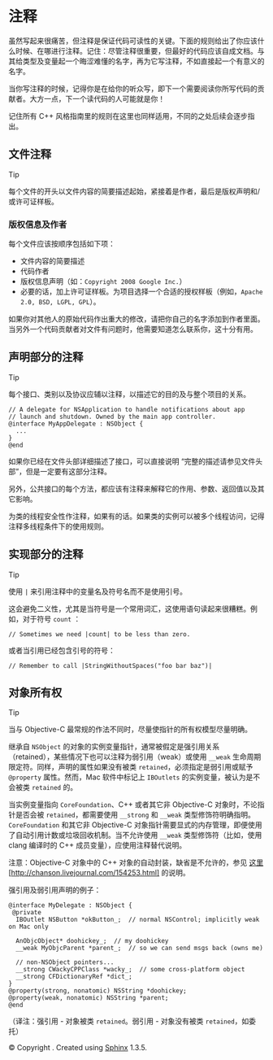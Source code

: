 # 注释

虽然写起来很痛苦，但注释是保证代码可读性的关键。下面的规则给出了你应该什么时候、在哪进行注释。记住：尽管注释很重要，但最好的代码应该自成文档。与其给类型及变量起一个晦涩难懂的名字，再为它写注释，不如直接起一个有意义的名字。

当你写注释的时候，记得你是在给你的听众写，即下一个需要阅读你所写代码的贡献者。大方一点，下一个读代码的人可能就是你！

记住所有 C++ 风格指南里的规则在这里也同样适用，不同的之处后续会逐步指出。

## 文件注释

Tip

每个文件的开头以文件内容的简要描述起始，紧接着是作者，最后是版权声明和/或许可证样板。

### 版权信息及作者

每个文件应该按顺序包括如下项：

*   文件内容的简要描述
*   代码作者
*   版权信息声明（如：`Copyright 2008 Google Inc.`）
*   必要的话，加上许可证样板。为项目选择一个合适的授权样板（例如，`Apache 2.0, BSD, LGPL, GPL`）。

如果你对其他人的原始代码作出重大的修改，请把你自己的名字添加到作者里面。当另外一个代码贡献者对文件有问题时，他需要知道怎么联系你，这十分有用。

## 声明部分的注释

Tip

每个接口、类别以及协议应辅以注释，以描述它的目的及与整个项目的关系。

```
// A delegate for NSApplication to handle notifications about app
// launch and shutdown. Owned by the main app controller.
@interface MyAppDelegate : NSObject {
  ...
}
@end 
```

如果你已经在文件头部详细描述了接口，可以直接说明 “完整的描述请参见文件头部”，但是一定要有这部分注释。

另外，公共接口的每个方法，都应该有注释来解释它的作用、参数、返回值以及其它影响。

为类的线程安全性作注释，如果有的话。如果类的实例可以被多个线程访问，记得注释多线程条件下的使用规则。

## 实现部分的注释

Tip

使用 `|` 来引用注释中的变量名及符号名而不是使用引号。

这会避免二义性，尤其是当符号是一个常用词汇，这使用语句读起来很糟糕。例如，对于符号 `count` ：

```
// Sometimes we need |count| to be less than zero. 
```

或者当引用已经包含引号的符号：

```
// Remember to call |StringWithoutSpaces("foo bar baz")| 
```

## 对象所有权

Tip

当与 Objective-C 最常规的作法不同时，尽量使指针的所有权模型尽量明确。

继承自 `NSObject` 的对象的实例变量指针，通常被假定是强引用关系（retained），某些情况下也可以注释为弱引用（weak）或使用 `__weak` 生命周期限定符。同样，声明的属性如果没有被类 `retained`，必须指定是弱引用或赋予 `@property` 属性。然而，Mac 软件中标记上 `IBOutlets` 的实例变量，被认为是不会被类 `retained` 的。

当实例变量指向 `CoreFoundation`、C++ 或者其它非 Objective-C 对象时，不论指针是否会被 `retained`，都需要使用 `__strong` 和 `__weak` 类型修饰符明确指明。`CoreFoundation` 和其它非 Objective-C 对象指针需要显式的内存管理，即便使用了自动引用计数或垃圾回收机制。当不允许使用 `__weak` 类型修饰符（比如，使用 clang 编译时的 C++ 成员变量），应使用注释替代说明。

注意：Objective-C 对象中的 C++ 对象的自动封装，缺省是不允许的，参见 [这里](http://chanson.livejournal.com/154253.html) [http://chanson.livejournal.com/154253.html] 的说明。

强引用及弱引用声明的例子：

```
@interface MyDelegate : NSObject {
 @private
  IBOutlet NSButton *okButton_;  // normal NSControl; implicitly weak on Mac only

  AnObjcObject* doohickey_;  // my doohickey
  __weak MyObjcParent *parent_;  // so we can send msgs back (owns me)

  // non-NSObject pointers...
  __strong CWackyCPPClass *wacky_;  // some cross-platform object
  __strong CFDictionaryRef *dict_;
}
@property(strong, nonatomic) NSString *doohickey;
@property(weak, nonatomic) NSString *parent;
@end 
```

（译注：强引用 - 对象被类 `retained`。弱引用 - 对象没有被类 `retained`，如委托）

© Copyright . Created using [Sphinx](http://sphinx-doc.org/) 1.3.5.